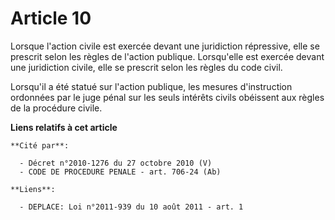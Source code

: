 # Article 10

Lorsque l'action civile est exercée devant une juridiction répressive, elle se prescrit selon les règles de l'action
publique. Lorsqu'elle est exercée devant une juridiction civile, elle se prescrit selon les règles du code civil.

Lorsqu'il a été statué sur l'action publique, les mesures d'instruction ordonnées par le juge pénal sur les seuls intérêts
civils obéissent aux règles de la procédure civile.

**Liens relatifs à cet article**

	**Cité par**:

	  - Décret n°2010-1276 du 27 octobre 2010 (V)
	  - CODE DE PROCEDURE PENALE - art. 706-24 (Ab)

	**Liens**:

	  - DEPLACE: Loi n°2011-939 du 10 août 2011 - art. 1
